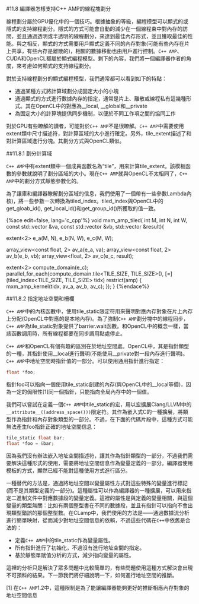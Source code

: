 #11.8 編譯器怎樣支持C++ AMP的線程塊劃分

線程劃分屬於GPU優化中的一個技巧。根據抽象的等級，編程模型可以顯式的或隱式的支持線程劃分。隱式的方式可能會自動的減少在一個線程束中對內存的訪問，並且通過透明或半透明的線程劃分，來達到最佳內存形式，並且獲取最佳的性能。與之相反，顯式的方式需要用戶顯式定義不同的內存對象(可能有些內存在片上共享，有些內存是離散的)，相關的數據移動也由用戶進行控制。`C++ AMP`、CUDA和OpenCL都屬於顯式編程模型。剩下的內容，我們將一個編譯器作者的角度，來考慮如何顯式的支持線程劃分。

對於支持線程劃分的顯式編程模型，我們通常都可以看到如下的特點：

- 通過某種方式將計算域劃分成固定大小的小塊
- 通過顯式的方式進行數據內存的指定，通常是片上、離散或線程私有這幾種形式。其在OpenCL中的對應為__local, __global和__private
- 為固定大小的計算塊提供同步機制，以便於不同工作項之間的協同工作

對於GPU有些瞭解的讀者，可能對於`C++ AMP`不是很瞭解。`C++ AMP`中需要使用extent類中尺寸描述符，對計算區域的大小進行確定。另外，tile_extent描述了和對計算區域進行分塊。其劃分方式與OpenCL類似。

##11.8.1 劃分計算域

`C++ AMP`中有extent類中一個成員函數名為“tile”，用來計算tile_extent。該模板函數的參數就說明了劃分區域的大小。現在`C++ AMP`就與OpenCL不太相同了，`C++ AMP`中的劃分方式靜態參數化的。

為了讓庫和編譯器瞭解劃分區域的信息，我們使用了一個帶有一些參數Lambda內核)，將一些參數一次轉換為tiled_index。tiled_index與OpenCL中的get_gloab_id(), get_local_id()和get_group_id()所獲取的值一致。

{%ace edit=false, lang='c_cpp'%}
void mxm_amp_tiled(
  int M, int N, int W,
  const std::vector<float> &va,
  const std::vector<float> &vb,
  std::vector<float> &result){
  
  extent<2> e_a(M, N), e_b(N, W), e_c(M, W);
  
  array_view<const float, 2> av_a(e_a, va);
  array_view<const float, 2> av_b(e_b, vb);
  array_view<float, 2> av_c(e_c, result);
  
  extent<2> compute_domain(e_c);
  parallel_for_each(compute_domain.tile<TILE_SIZE, TILE_SIZE>(),
    [=](tiled_index<TILE_SIZE, TILE_SIZE> tidx) restrict(amp) {
      mxm_amp_kernel(tidx, av_a, av_b, av_c);
    });
}
{%endace%}

##11.8.2 指定地址空間和柵欄

`C++ AMP`中的內核函數中，使用tile_static限定符用來聲明對應內存對象在片上內存上分配(OpenCL中對應的是本地內存)。為了強制`C++ AMP`劃分塊中的線程同步，`C++ AMP`為tile_static對象提供了barrier.wait函數。和OpenCL中的概念一樣，當該函數調用時，所有線程都要在同步調用點處停止。

`C++ AMP`和OpenCL有個有趣的區別在於地址空間處。OpenCL中，其是指針類型的一種，其指針使用__local進行聲明(不能使用__private對一段內存進行聲明)。`C++ AMP`中地址空間時指針值的一部分。可以使用通用指針進行指定：

```c++
float *foo;
```

指針foo可以指向一個使用tile_static創建的內存(與OpenCL中的__local等價)，因為一定的侷限性[1]同一個指針，只能指向全局內存中的一個值。

我們可以嘗試在定義一個`C++ AMP`中tile_static的宏，用以宏擴展Clang/LLVM中的`__attribute__((address_space()))`限定符。其作為嵌入式C的一種擴展，將類型作為指針和內存對象類型的一部分。不過，在下面的代碼片段中，這種方式可能無法產生foo指針正確的地址空間信息：

```c++
tile_static float bar;
float *foo = &bar;
```

因為我們沒有辦法嵌入地址空間描述符，讓其作為指針類型的一部分，不過我們需要解決這種形式的使用，需要將地址空間信息作為變量定義的一部分。編譯器使用模板的方式，顯然已經不能對這種使用方式進行區分。

一種替代的方法是，通過將地址空間以變量屬性方式對這些特殊的變量進行標記(而不是其類型定義的一部分)。這種屬性可以作為編譯器的一種擴展，可以用來指定二進制文件中對應數據段的變量定義。這裡的屬性是與定義的變量相關，與這個變量的類型無關：比如有兩個整型書在不同的數據段，並且有指針可以指向不會出現類型錯誤的那個整型數。在CLamp中，我們使用的方法是——通過數據流分析進行簡單映射，從而減少對地址空間信息的依賴，不過這些代碼在`C++`中依舊是合法的：

- 定義`C++ AMP`中的tile_static作為變量屬性。
- 所有指針進行了初始化，不過沒有進行地址空間的指定。
- 基於靜態單賦值分析的方式，減少指向變量的屬性。

這裡的分析只是解決了眾多問題中比較簡單的，有些問題使用這種方式解決會出現不可預料的結果。下一節我們將仔細說明一下，如何進行地址空間的推斷。

[1] 在`C++ AMP`1.2中，這種限制是為了能讓編譯器能夠更好的推斷相應內存對象的地址空間信息
